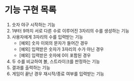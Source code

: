 # 기능 구현 목록
1. 숫자 야구 시작하는 기능
2. 1부터 9까지 서로 다른 수로 이루어진 3자리의 수를 생성하는 기능
3. 사용자에게 3자리의 수를 입력받는 기능
   * [예외] 숫자 이외의 문자가 들어간 경우
   * [예외] 입력받은 숫자가 3자리의 수가 아닌 경우
   * [예외] 입력받은 숫자에 0이 포함된 경우
4. 두 수를 비교하여 볼, 스트라이크를 판정하는 기능
5. 결과를 출력하는 기능
6. 게임이 끝난 경우 재시작/종료 여부를 입력받는 기능